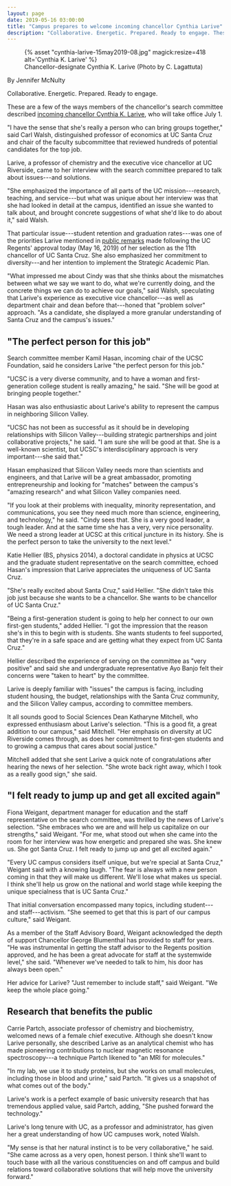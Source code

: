 ```yaml
---
layout: page
date: 2019-05-16 03:00:00
title: "Campus prepares to welcome incoming chancellor Cynthia Larive"
description: "Collaborative. Energetic. Prepared. Ready to engage. These are a few of the ways members of the chancellor's search committee described incoming chancellor Cynthia K. Larive, who will take office July 1."
---
```


<figure class="lead-image article-image">
    {% asset "cynthia-larive-15may2019-08.jpg" magick:resize=418 alt='Cynthia K. Larive' %}
    <figcaption class="caption">Chancellor-designate Cynthia K. Larive (Photo by C. Lagattuta)</figcaption>
</figure>

By Jennifer McNulty 

Collaborative. Energetic. Prepared. Ready to engage.

These are a few of the ways members of the chancellor's search committee described [incoming chancellor Cynthia K. Larive](https://leadership.ucsc.edu/announcements/ucop/), who will take office July 1.

"I have the sense that she's really a person who can bring groups together," said Carl Walsh, distinguished professor of economics at UC Santa Cruz and chair of the faculty subcommittee that reviewed hundreds of potential candidates for the top job.

Larive, a professor of chemistry and the executive vice chancellor at UC Riverside, came to her interview with the search committee prepared to talk about issues---and solutions.

"She emphasized the importance of all parts of the UC mission---research, teaching, and service---but what was unique about her interview was that she had looked in detail at the campus, identified an issue she wanted to talk about, and brought concrete suggestions of what she'd like to do about it," said Walsh.

That particular issue---student retention and graduation rates---was one of the priorities Larive mentioned in [public remarks](https://leadership.ucsc.edu/announcements/remarks/) made following the UC Regents' approval today (May 16, 2019) of her selection as the 11th chancellor of UC Santa Cruz. She also emphasized her commitment to diversity---and her intention to implement the Strategic Academic Plan.

"What impressed me about Cindy was that she thinks about the mismatches between what we say we want to do, what we're currently doing, and the concrete things we can do to achieve our goals," said Walsh, speculating that Larive's experience as executive vice chancellor---as well as department chair and dean before that---honed that "problem solver" approach. "As a candidate, she displayed a more granular understanding of Santa Cruz and the campus's issues."

## "The perfect person for this job"

Search committee member Kamil Hasan, incoming chair of the UCSC Foundation, said he considers Larive "the perfect person for this job."

"UCSC is a very diverse community, and to have a woman and first-generation college student is really amazing," he said. "She will be good at bringing people together."

Hasan was also enthusiastic about Larive's ability to represent the campus in neighboring Silicon Valley.

"UCSC has not been as successful as it should be in developing relationships with Silicon Valley---building strategic partnerships and joint collaborative projects," he said. "I am sure she will be good at that. She is a well-known scientist, but UCSC's interdisciplinary approach is very important---she said that."

Hasan emphasized that Silicon Valley needs more than scientists and engineers, and that Larive will be a great ambassador, promoting entrepreneurship and looking for "matches" between the campus's "amazing research" and what Silicon Valley companies need.

"If you look at their problems with inequality, minority representation, and communications, you see they need much more than science, engineering, and technology," he said. "Cindy sees that. She is a very good leader, a tough leader. And at the same time she has a very, very nice personality. We need a strong leader at UCSC at this critical juncture in its history. She is the perfect person to take the university to the next level."

Katie Hellier (BS, physics 2014), a doctoral candidate in physics at UCSC and the graduate student representative on the search committee, echoed Hasan's impression that Larive appreciates the uniqueness of UC Santa Cruz.

"She's really excited about Santa Cruz," said Hellier. "She didn't take this job just because she wants to be a chancellor. She wants to be chancellor of UC Santa Cruz."

"Being a first-generation student is going to help her connect to our own first-gen students," added Hellier. "I got the impression that the reason she's in this to begin with is students. She wants students to feel supported, that they're in a safe space and are getting what they expect from UC Santa Cruz."

Hellier described the experience of serving on the committee as "very positive" and said she and undergraduate representative Ayo Banjo felt their concerns were "taken to heart" by the committee.

Larive is deeply familiar with "issues" the campus is facing, including student housing, the budget, relationships with the Santa Cruz community, and the Silicon Valley campus, according to committee members.

It all sounds good to Social Sciences Dean Katharyne Mitchell, who expressed enthusiasm about Larive's selection. "This is a good fit, a great addition to our campus," said Mitchell. "Her emphasis on diversity at UC Riverside comes through, as does her commitment to first-gen students and to growing a campus that cares about social justice."

Mitchell added that she sent Larive a quick note of congratulations after hearing the news of her selection. "She wrote back right away, which I took as a really good sign," she said.

## "I felt ready to jump up and get all excited again"

Fiona Weigant, department manager for education and the staff representative on the search committee, was thrilled by the news of Larive's selection. "She embraces who we are and will help us capitalize on our strengths," said Weigant. "For me, what stood out when she came into the room for her interview was how energetic and prepared she was. She knew us. She got Santa Cruz. I felt ready to jump up and get all excited again."

"Every UC campus considers itself unique, but we're special at Santa Cruz," Weigant said with a knowing laugh. "The fear is always with a new person coming in that they will make us different. We'll lose what makes us special. I think she'll help us grow on the national and world stage while keeping the unique specialness that is UC Santa Cruz."

That initial conversation encompassed many topics, including student---and staff---activism. "She seemed to get that this is part of our campus culture," said Weigant.

As a member of the Staff Advisory Board, Weigant acknowledged the depth of support Chancellor George Blumenthal has provided to staff for years. "He was instrumental in getting the staff advisor to the Regents position approved, and he has been a great advocate for staff at the systemwide level," she said. "Whenever we've needed to talk to him, his door has always been open."

Her advice for Larive? "Just remember to include staff," said Weigant. "We keep the whole place going."

## Research that benefits the public

Carrie Partch, associate professor of chemistry and biochemistry, welcomed news of a female chief executive. Although she doesn't know Larive personally, she described Larive as an analytical chemist who has made pioneering contributions to nuclear magnetic resonance spectroscopy---a technique Partch likened to "an MRI for molecules."

"In my lab, we use it to study proteins, but she works on small molecules, including those in blood and urine," said Partch. "It gives us a snapshot of what comes out of the body."

Larive's work is a perfect example of basic university research that has tremendous applied value, said Partch, adding, "She pushed forward the technology."

Larive's long tenure with UC, as a professor and administrator, has given her a great understanding of how UC campuses work, noted Walsh.

"My sense is that her natural instinct is to be very collaborative," he said. "She came across as a very open, honest person. I think she'll want to touch base with all the various constituencies on and off campus and build relations toward collaborative solutions that will help move the university forward."
